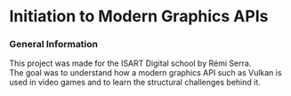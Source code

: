 # **Initiation to Modern Graphics APIs**

### General Information

This project was made for the ISART Digital school by Rémi Serra. <br>
The goal was to understand how a modern graphics API such as Vulkan is used in video games and to learn the structural challenges behind it.
